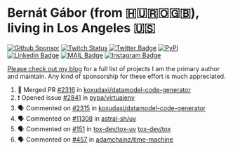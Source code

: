 # Bernát Gábor (from 🇭🇺🇷🇴🇬🇧), living in Los Angeles 🇺🇸

[![Github Sponsor](https://img.shields.io/static/v1?label=Sponsor&message=%E2%9D%A4&logo=GitHub&link=https://github.com/sponsors/gaborbernat&style=flat-square)](https://github.com/sponsors/gaborbernat)
[![Twitch Status](https://img.shields.io/twitch/status/gaborbernat?style=flat-square)](https://www.twitch.tv/gaborbernat)
[![Twitter Badge](https://img.shields.io/badge/-@gjbernat-1ca0f1?style=flat-square&labelColor=1ca0f1&logo=twitter&logoColor=white&link=https://twitter.com/gjbernat)](https://twitter.com/gjbernat)
[![PyPI](https://img.shields.io/badge/-gaborbernat-0073b7?style=flat-square&logo=Python&logoColor=white&link=https://pypi.org/user/gaborbernat/)](https://pypi.org/user/gaborbernat/)
[![Linkedin Badge](https://img.shields.io/badge/-gaborbernat-blue?style=flat-square&logo=Linkedin&logoColor=white&link=https://www.linkedin.com/in/gaborbernat/)](https://www.linkedin.com/in/gaborbernat/)
[![MAIL Badge](https://img.shields.io/badge/-gaborjbernat@gmail.com-c14438?style=flat-square&logo=Gmail&logoColor=white&link=mailto:gaborjbernat@gmail.com)](mailto:gaborjbernat@gmail.com)
[![Instagram Badge](https://img.shields.io/badge/-@gabor__bernat-845EC2?style=flat-square&labelColor=white&logo=Instagram&link=https://instagram.com/gabor_bernat/)](https://instagram.com/gabor_bernat)

[Please check out my blog](https://bernat.tech/about/) for a full list of projects I am the primary author and maintain.
Any kind of sponsorship for these effort is much appreciated.

<!--START_SECTION:activity-->

1. 🎉 Merged PR [#2316](https://github.com/koxudaxi/datamodel-code-generator/pull/2316) in [koxudaxi/datamodel-code-generator](https://github.com/koxudaxi/datamodel-code-generator)
2. ❗ Opened issue [#2841](https://github.com/pypa/virtualenv/issues/2841) in [pypa/virtualenv](https://github.com/pypa/virtualenv)
3. 🗣 Commented on [#2315](https://github.com/koxudaxi/datamodel-code-generator/issues/2315#issuecomment-2648246742) in [koxudaxi/datamodel-code-generator](https://github.com/koxudaxi/datamodel-code-generator)
4. 🗣 Commented on [#11308](https://github.com/astral-sh/uv/issues/11308#issuecomment-2646445948) in [astral-sh/uv](https://github.com/astral-sh/uv)
5. 🗣 Commented on [#151](https://github.com/tox-dev/tox-uv/issues/151#issuecomment-2644551890) in [tox-dev/tox-uv](https://github.com/tox-dev/tox-uv)
   [tox-dev/tox](https://github.com/tox-dev/tox)
5. 🗣 Commented on [#457](https://github.com/adamchainz/time-machine/pull/457#issuecomment-2197730644) in
[adamchainz/time-machine](https://github.com/adamchainz/time-machine)
<!--END_SECTION:activity-->

